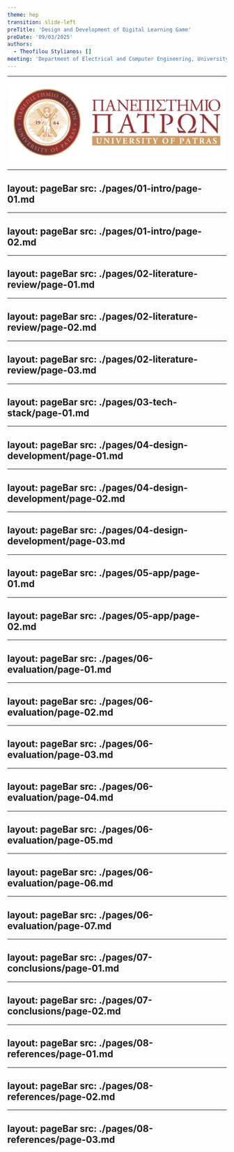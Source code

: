 ```yaml
---
theme: hep
transition: slide-left
preTitle: 'Design and Development of Digital Learning Game'
preDate: '09/03/2025'
authors:
  - Theofilou Stylianos: []
meeting: 'Department of Electrical and Computer Engineering, University of Patras'
---
```


<footer>
  <hr class='divider'/>
  <div class='footer-flex'>
    <span>
      <PoweredBySlidev/>
    </span>
    <span>
      <img id='logo' src='./assets//uplogo.png'/>
    </span>
  </div>
</footer>

<!-- Introduction ============== -->
<!-- =========================== -->
---
layout: pageBar
src: ./pages/01-intro/page-01.md
---


---
layout: pageBar
src: ./pages/01-intro/page-02.md
---

<!-- Literature Review ========== -->
<!-- =========================== -->
---
layout: pageBar
src: ./pages/02-literature-review/page-01.md
---

---
layout: pageBar
src: ./pages/02-literature-review/page-02.md
---

---
layout: pageBar
src: ./pages/02-literature-review/page-03.md
---

<!-- Tech Stack ========== -->
<!-- =========================== -->
---
layout: pageBar
src: ./pages/03-tech-stack/page-01.md
---

<!-- Design & Development ====== -->
<!-- =========================== -->
---
layout: pageBar
src: ./pages/04-design-development/page-01.md
---

---
layout: pageBar
src: ./pages/04-design-development/page-02.md
---

---
layout: pageBar
src: ./pages/04-design-development/page-03.md
---

<!-- App Presentation ========== -->
<!-- =========================== -->
---
layout: pageBar
src: ./pages/05-app/page-01.md
---

---
layout: pageBar
src: ./pages/05-app/page-02.md
---

<!-- Evaluation ================ -->
<!-- =========================== -->
---
layout: pageBar
src: ./pages/06-evaluation/page-01.md
---

---
layout: pageBar
src: ./pages/06-evaluation/page-02.md
---

---
layout: pageBar
src: ./pages/06-evaluation/page-03.md
---

---
layout: pageBar
src: ./pages/06-evaluation/page-04.md
---

---
layout: pageBar
src: ./pages/06-evaluation/page-05.md
---

---
layout: pageBar
src: ./pages/06-evaluation/page-06.md
---

---
layout: pageBar
src: ./pages/06-evaluation/page-07.md
---

<!-- Conclusions =============== -->
<!-- =========================== -->
---
layout: pageBar
src: ./pages/07-conclusions/page-01.md
---

---
layout: pageBar
src: ./pages/07-conclusions/page-02.md
---

<!-- References ================ -->
<!-- =========================== -->
---
layout: pageBar
src: ./pages/08-references/page-01.md
---

---
layout: pageBar
src: ./pages/08-references/page-02.md
---

---
layout: pageBar
src: ./pages/08-references/page-03.md
---
